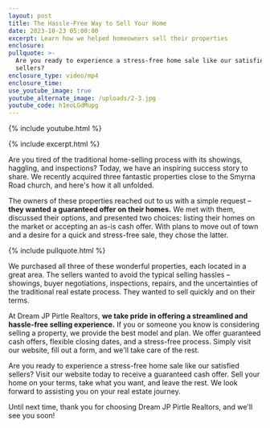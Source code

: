 ```yaml
---
layout: post
title: The Hassle-Free Way to Sell Your Home
date: 2023-10-23 05:00:00
excerpt: Learn how we helped homeowners sell their properties
enclosure:
pullquote: >-
  Are you ready to experience a stress-free home sale like our satisfied
  sellers?
enclosure_type: video/mp4
enclosure_time:
use_youtube_image: true
youtube_alternate_image: /uploads/2-3.jpg
youtube_code: h1eoLGdMupg
---
```

{% include youtube.html %}

{% include excerpt.html %}

Are you tired of the traditional home-selling process with its showings, haggling, and inspections? Today, we have an inspiring success story to share. We recently acquired three fantastic properties close to the Smyrna Road church, and here's how it all unfolded.

The owners of these properties reached out to us with a simple request – **they wanted a guaranteed offer on their homes.** We met with them, discussed their options, and presented two choices: listing their homes on the market or accepting an as-is cash offer. With plans to move out of town and a desire for a quick and stress-free sale, they chose the latter.

{% include pullquote.html %}

We purchased all three of these wonderful properties, each located in a great area. The sellers wanted to avoid the typical selling hassles – showings, buyer negotiations, inspections, repairs, and the uncertainties of the traditional real estate process. They wanted to sell quickly and on their terms.

At Dream JP Pirtle Realtors, **we take pride in offering a streamlined and hassle-free selling experience.** If you or someone you know is considering selling a property, we provide the best model and plan. We offer guaranteed cash offers, flexible closing dates, and a stress-free process. Simply visit our website, fill out a form, and we'll take care of the rest.

Are you ready to experience a stress-free home sale like our satisfied sellers? Visit our website today to receive a guaranteed cash offer. Sell your home on your terms, take what you want, and leave the rest. We look forward to assisting you on your real estate journey.

Until next time, thank you for choosing Dream JP Pirtle Realtors, and we'll see you soon!